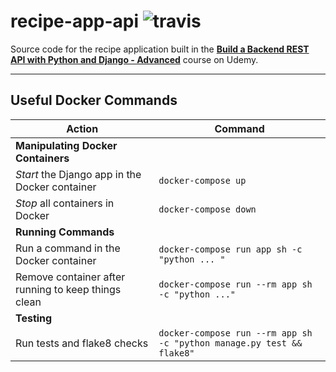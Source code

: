 # recipe-app-api ![travis](https://travis-ci.org/KruizerChick/recipe-app-api.svg?branch=master)

Source code for the recipe application built in the **[Build a Backend REST API with Python and Django - Advanced](https://www.udemy.com/course/django-python-advanced/learn/lecture/12896152#questions/6050148)** course on Udemy.

---

## Useful Docker Commands


Action | Command
------ | -------
**Manipulating Docker Containers** |
_Start_ the Django app in the Docker container | `docker-compose up`
_Stop_ all containers in Docker | `docker-compose down`
**Running Commands** |
Run a command in the Docker container | `docker-compose run app sh -c "python ... "`
Remove container after running to keep things clean | `docker-compose run --rm app sh -c "python ..."`
**Testing** | 
Run tests and flake8 checks | `docker-compose run --rm app sh -c "python manage.py test && flake8"`

